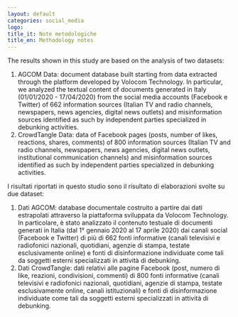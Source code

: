 ```yaml
---
layout: default
categories: social_media
logo:
title_it: Note metodologiche
title_en: Methodology notes
---
```


<div class="en">
	<p>
	The results shown in this study are based on the analysis of two datasets:
	</p>
	<p>
	<ol>
		<li>
		AGCOM Data: document database built starting from data extracted through the platform developed by Volocom Technology. In particular, we analyzed the textual content of documents generated in Italy (01/01/2020 - 17/04/2020) from the social media accounts (Facebook e Twitter) of  662 information sources (Italian TV and radio channels, newspapers, news agencies,  digital news outlets) and misinformation sources identified as such by independent parties specialized in debunking activities. 
		</li>
		<li>
		CrowdTangle Data: data of Facebook pages (posts, number of likes, reactions, shares, comments) of 800 information sources (Italian TV and radio channels, newspapers, news agencies,  digital news outlets, institutional communication channels) and misinformation sources identified as such by independent parties specialized in debunking activities.
		</li>
	</ol>
	</p>
</div>

<div class="it">
	<p>
	I risultati riportati in questo studio sono il risultato di elaborazioni svolte su due dataset:
	</p>
	<p>
	<ol>
		<li>
		Dati AGCOM: database documentale costruito a partire dai dati estrapolati attraverso la piattaforma sviluppata da Volocom Technology. In particolare, è stato analizzato il contenuto testuale di documenti generati in Italia (dal 1° gennaio 2020 al 17 aprile 2020) dai canali social (Facebook e Twitter) di più di 662 fonti informative (canali televisivi e radiofonici nazionali, quotidiani, agenzie di stampa, testate esclusivamente online) e fonti di disinformazione individuate come tali da soggetti esterni specializzati in attività di debunking.  
		</li>
		<li>
		Dati CrowdTangle: dati relativi alle pagine Facebook (post, numero di like, reazioni, condivisioni, commenti) di 800 fonti informative (canali televisivi e radiofonici nazionali, quotidiani, agenzie di stampa, testate esclusivamente online, canali istituzionali) e fonti di disinformazione individuate come tali da soggetti esterni specializzati in attività di debunking.  
		</li>
	</ol>
	</p>
</div>
